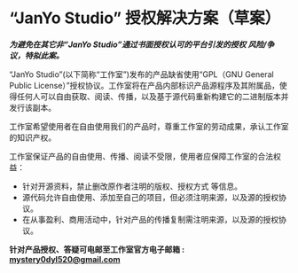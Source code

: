 # “JanYo Studio” 授权解决方案（草案）

***为避免在其它非“JanYo Studio”通过书面授权认可的平台引发的授权 风险/争议，特拟此案。***

“JanYo Studio”(以下简称“工作室”)发布的产品缺省使用“GPL（GNU General Public License）”授权协议。工作室将在产品内部标识产品源程序及其附属品，使得任何人可以自由获取、阅读、传播，以及基于源代码重新构建它的二进制版本并发行该副本。

工作室希望使用者在自由使用我们的产品时，尊重工作室的劳动成果，承认工作室的知识产权。

工作室保证产品的自由使用、传播、阅读不受限，使用者应保障工作室的合法权益：
- 针对开源资料，禁止删改原作者注明的版权、授权方式 等信息。
- 源代码允许自由使用、添加至自己的项目，但必须注明来源，以及源的授权协议。
- 在从事盈利、商用活动中，针对产品的传播复制需注明来源，以及源的授权协议。

**针对产品授权、答疑可电邮至工作室官方电子邮箱 : mystery0dyl520@gmail.com**